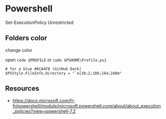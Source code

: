 # Powershell

Set-ExecutionPolicy Unrestricted

## Folders color

change color

open `code $PROFILE` or `code $PSHOME\Profile.ps1`

```shell
# for a blue #6CA4F8 (GitHub Dark)
$PSStyle.FileInfo.Directory = "`e[38;2;108;164;248m"
```

## Resources

- https://docs.microsoft.com/fr-fr/powershell/module/microsoft.powershell.core/about/about_execution_policies?view=powershell-7.2
